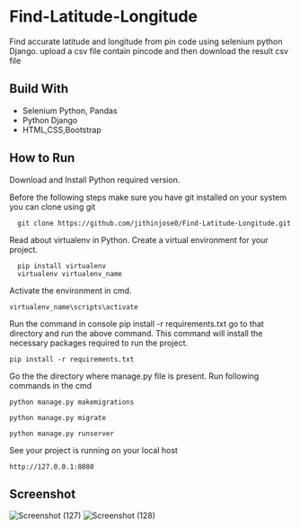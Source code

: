 # Find-Latitude-Longitude
Find accurate latitude and longitude from pin code using selenium python Django. upload a csv file contain pincode and then download the result csv file

## Build With
  * Selenium Python, Pandas
  * Python Django
  * HTML,CSS,Bootstrap
 
 
## How to Run

Download and Install Python required version.

  Before the following steps make sure you have git installed on your system
  you can clone using git
  
      git clone https://github.com/jithinjose0/Find-Latitude-Longitude.git

Read about virtualenv in Python. Create a virtual environment for your project.

      pip install virtualenv
      virtualenv virtualenv_name
Activate the environment in cmd.

    virtualenv_name\scripts\activate

Run the command in console pip install -r requirements.txt go to that directory and run the above command. 
This command will install the necessary packages required to run the project.

    pip install -r requirements.txt
    
Go the the directory where manage.py file is present. Run following commands in the cmd

    python manage.py makemigrations
    
    python manage.py migrate
    
    python manage.py runserver
    
See your project is running on your local host 

    http://127.0.0.1:8080
## Screenshot
![Screenshot (127)](https://user-images.githubusercontent.com/90469268/183345660-9854d740-da29-46aa-b746-c2de82008898.png)
![Screenshot (128)](https://user-images.githubusercontent.com/90469268/183345706-58e1f0a2-4486-4c13-85d3-da58b7af543f.png)
